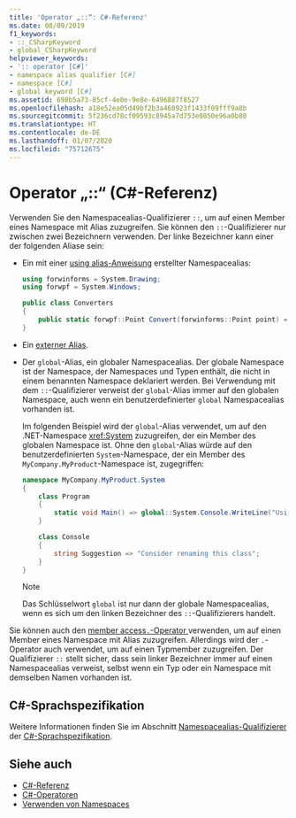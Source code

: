 ```yaml
---
title: 'Operator „::“: C#-Referenz'
ms.date: 08/09/2019
f1_keywords:
- ::_CSharpKeyword
- global_CSharpKeyword
helpviewer_keywords:
- ':: operator [C#]'
- namespace alias qualifier [C#]
- namespace [C#]
- global keyword [C#]
ms.assetid: 698b5a73-85cf-4e0e-9e8e-6496887f8527
ms.openlocfilehash: a18e52ea05d49bf2b3a468923f1433f09fff9a8b
ms.sourcegitcommit: 5f236cd78cf09593c8945a7d753e0850e96a0b80
ms.translationtype: HT
ms.contentlocale: de-DE
ms.lasthandoff: 01/07/2020
ms.locfileid: "75712675"
---
```

# <a name="-operator-c-reference"></a>Operator „::“ (C#-Referenz)

Verwenden Sie den Namespacealias-Qualifizierer `::`, um auf einen Member eines Namespace mit Alias zuzugreifen. Sie können den `::`-Qualifizierer nur zwischen zwei Bezeichnern verwenden. Der linke Bezeichner kann einer der folgenden Aliase sein:

- Ein mit einer [using alias-Anweisung](../keywords/using-directive.md) erstellter Namespacealias:

  ```csharp
  using forwinforms = System.Drawing;
  using forwpf = System.Windows;
  
  public class Converters
  {
      public static forwpf::Point Convert(forwinforms::Point point) => new forwpf::Point(point.X, point.Y);
  }
  ```

- Ein [externer Alias](../keywords/extern-alias.md).
- Der `global`-Alias, ein globaler Namespacealias. Der globale Namespace ist der Namespace, der Namespaces und Typen enthält, die nicht in einem benannten Namespace deklariert werden. Bei Verwendung mit dem `::`-Qualifizierer verweist der `global`-Alias immer auf den globalen Namespace, auch wenn ein benutzerdefinierter `global` Namespacealias vorhanden ist.

  Im folgenden Beispiel wird der `global`-Alias verwendet, um auf den .NET-Namespace <xref:System> zuzugreifen, der ein Member des globalen Namespace ist. Ohne den `global`-Alias würde auf den benutzerdefinierten `System`-Namespace, der ein Member des `MyCompany.MyProduct`-Namespace ist, zugegriffen:

  ```csharp
  namespace MyCompany.MyProduct.System
  {
      class Program
      {
          static void Main() => global::System.Console.WriteLine("Using global alias");
      }

      class Console
      {
          string Suggestion => "Consider renaming this class";
      }
  }
  ```

  > [!NOTE]
  > Das Schlüsselwort `global` ist nur dann der globale Namespacealias, wenn es sich um den linken Bezeichner des `::`-Qualifizierers handelt.

Sie können auch den [member access`.`-Operator ](member-access-operators.md#member-access-operator-) verwenden, um auf einen Member eines Namespace mit Alias zuzugreifen. Allerdings wird der `.`-Operator auch verwendet, um auf einen Typmember zuzugreifen. Der Qualifizierer `::` stellt sicher, dass sein linker Bezeichner immer auf einen Namespacealias verweist, selbst wenn ein Typ oder ein Namespace mit demselben Namen vorhanden ist.

## <a name="c-language-specification"></a>C#-Sprachspezifikation

Weitere Informationen finden Sie im Abschnitt [Namespacealias-Qualifizierer](~/_csharplang/spec/namespaces.md#namespace-alias-qualifiers) der [C#-Sprachspezifikation](~/_csharplang/spec/introduction.md).

## <a name="see-also"></a>Siehe auch

- [C#-Referenz](../index.md)
- [C#-Operatoren](index.md)
- [Verwenden von Namespaces](../../programming-guide/namespaces/using-namespaces.md)
